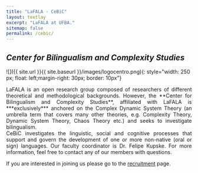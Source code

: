 ```yaml
---
title: "LaFALA - CeBiC"
layout: textlay
excerpt: "LaFALA at UFBA."
sitemap: false
permalink: /cebic/
---
```


## *Center for Bilingualism and Complexity Studies*

![]({{ site.url }}{{ site.baseurl }}/images/logocentro.png){: style="width: 250 px; float: left;margin-right: 30px; border: 10px"}

<div style="text-align: justify">
LaFALA is an open research group composed of researchers of different theoretical and methodological backgrounds. However, the **Center for Bilingualism and Complexity Studies**, affiliated with LaFALA is ***exclusively*** anchored on the Complex Dynamic System Theory (an umbrella term that covers many other theories, e.g. Complexity Theory, Dynamic System Theory, Chaos Theory etc.) and seeks to investigate bilingualism. 
<br/>
CeBiC investigates the linguistic, social and cognitive processes that support and govern the development of one or more non-native (oral or sign) languages. Our faculty coordinator is Dr. Felipe Kupske. For more information, feel free to contact any of our members with questions.
  
</div>

If you are interested in joining us please go to the [recruitment](recruitment) page.
